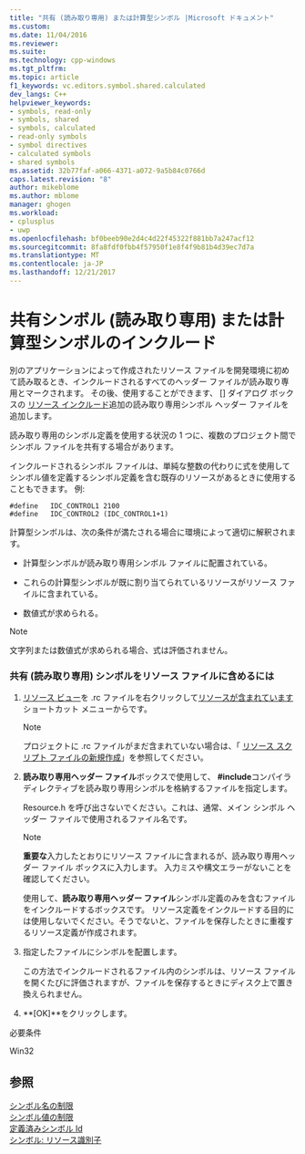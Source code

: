 ```yaml
---
title: "共有 (読み取り専用) または計算型シンボル |Microsoft ドキュメント"
ms.custom: 
ms.date: 11/04/2016
ms.reviewer: 
ms.suite: 
ms.technology: cpp-windows
ms.tgt_pltfrm: 
ms.topic: article
f1_keywords: vc.editors.symbol.shared.calculated
dev_langs: C++
helpviewer_keywords:
- symbols, read-only
- symbols, shared
- symbols, calculated
- read-only symbols
- symbol directives
- calculated symbols
- shared symbols
ms.assetid: 32b77faf-a066-4371-a072-9a5b84c0766d
caps.latest.revision: "8"
author: mikeblome
ms.author: mblome
manager: ghogen
ms.workload:
- cplusplus
- uwp
ms.openlocfilehash: bf0beeb90e2d4c4d22f45322f881bb7a247acf12
ms.sourcegitcommit: 8fa8fdf0fbb4f57950f1e8f4f9b81b4d39ec7d7a
ms.translationtype: MT
ms.contentlocale: ja-JP
ms.lasthandoff: 12/21/2017
---
```

# <a name="including-shared-read-only-or-calculated-symbols"></a>共有シンボル (読み取り専用) または計算型シンボルのインクルード
別のアプリケーションによって作成されたリソース ファイルを開発環境に初めて読み取るとき、インクルードされるすべてのヘッダー ファイルが読み取り専用とマークされます。 その後、使用することができます、 [] ダイアログ ボックスの [リソース インクルード](../windows/resource-includes-dialog-box.md)追加の読み取り専用シンボル ヘッダー ファイルを追加します。  
  
 読み取り専用のシンボル定義を使用する状況の 1 つに、複数のプロジェクト間でシンボル ファイルを共有する場合があります。  
  
 インクルードされるシンボル ファイルは、単純な整数の代わりに式を使用してシンボル値を定義するシンボル定義を含む既存のリソースがあるときに使用することもできます。 例:  
  
```  
#define   IDC_CONTROL1 2100  
#define   IDC_CONTROL2 (IDC_CONTROL1+1)  
```  
  
 計算型シンボルは、次の条件が満たされる場合に環境によって適切に解釈されます。  
  
-   計算型シンボルが読み取り専用シンボル ファイルに配置されている。  
  
-   これらの計算型シンボルが既に割り当てられているリソースがリソース ファイルに含まれている。  
  
-   数値式が求められる。  
  
> [!NOTE]
>  文字列または数値式が求められる場合、式は評価されません。  
  
### <a name="to-include-shared-read-only-symbols-in-your-resource-file"></a>共有 (読み取り専用) シンボルをリソース ファイルに含めるには  
  
1.  [リソース ビュー](../windows/resource-view-window.md)を .rc ファイルを右クリックして[リソースが含まれています](../windows/resource-includes-dialog-box.md)ショートカット メニューからです。  
  
    > [!NOTE]
    >  プロジェクトに .rc ファイルがまだ含まれていない場合は、「 [リソース スクリプト ファイルの新規作成](../windows/how-to-create-a-resource-script-file.md)」を参照してください。  
  
2.  **読み取り専用ヘッダー ファイル**ボックスで使用して、 **#include**コンパイラ ディレクティブを読み取り専用シンボルを格納するファイルを指定します。  
  
     Resource.h を呼び出さないでください。これは、通常、メイン シンボル ヘッダー ファイルで使用されるファイル名です。  
  
    > [!NOTE]
    >  **重要な**入力したとおりにリソース ファイルに含まれるが、読み取り専用ヘッダー ファイル ボックスに入力します。 入力ミスや構文エラーがないことを確認してください。  
  
     使用して、**読み取り専用ヘッダー ファイル**シンボル定義のみを含むファイルをインクルードするボックスです。 リソース定義をインクルードする目的には使用しないでください。そうでないと、ファイルを保存したときに重複するリソース定義が作成されます。  
  
3.  指定したファイルにシンボルを配置します。  
  
     この方法でインクルードされるファイル内のシンボルは、リソース ファイルを開くたびに評価されますが、ファイルを保存するときにディスク上で置き換えられません。  
  
4.  **[OK]**をクリックします。  
  

  
 必要条件  
  
 Win32  
  
## <a name="see-also"></a>参照  
 [シンボル名の制限](../windows/symbol-name-restrictions.md)   
 [シンボル値の制限](../windows/symbol-value-restrictions.md)   
 [定義済みシンボル Id](../windows/predefined-symbol-ids.md)   
 [シンボル: リソース識別子](../windows/symbols-resource-identifiers.md)